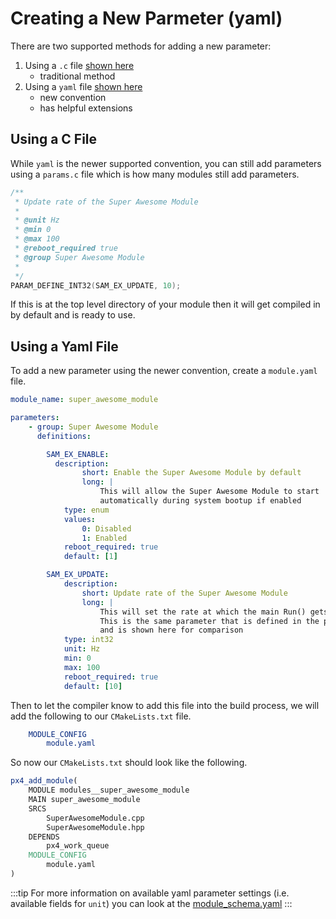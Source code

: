 # Creating a New Parmeter (yaml)

There are two supported methods for adding a new parameter:

1. Using a `.c` file [shown here](#user-content-using-a-c-file)
    - traditional method
2. Using a `yaml` file [shown here](#user-content-using-a-yaml-file)
    - new convention
    - has helpful extensions


## Using a C File

While `yaml` is the newer supported convention, you can still add parameters using a `params.c` file which is how many modules still add parameters.

``` c
/**
 * Update rate of the Super Awesome Module
 *
 * @unit Hz
 * @min 0
 * @max 100
 * @reboot_required true
 * @group Super Awesome Module
 *
 */
PARAM_DEFINE_INT32(SAM_EX_UPDATE, 10);
```

If this is at the top level directory of your module then it will get compiled in by default and is ready to use.

## Using a Yaml File

To add a new parameter using the newer convention, create a `module.yaml` file.

``` yaml
module_name: super_awesome_module

parameters:
    - group: Super Awesome Module
      definitions:

        SAM_EX_ENABLE:
          description:
                short: Enable the Super Awesome Module by default
                long: |
                    This will allow the Super Awesome Module to start
                    automatically during system bootup if enabled
            type: enum
            values:
                0: Disabled
                1: Enabled
            reboot_required: true
            default: [1]

        SAM_EX_UPDATE:
            description:
                short: Update rate of the Super Awesome Module
                long: |
                    This will set the rate at which the main Run() gets called.
                    This is the same parameter that is defined in the params.c file
                    and is shown here for comparison
            type: int32
            unit: Hz
            min: 0
            max: 100
            reboot_required: true
            default: [10]

```

Then to let the compiler know to add this file into the build process, we will add the following to our `CMakeLists.txt` file.

``` cmake
	MODULE_CONFIG
		module.yaml
```

So now our `CMakeLists.txt` should look like the following.

``` cmake
px4_add_module(
	MODULE modules__super_awesome_module
	MAIN super_awesome_module
	SRCS
		SuperAwesomeModule.cpp
		SuperAwesomeModule.hpp
	DEPENDS
		px4_work_queue
	MODULE_CONFIG
		module.yaml
)

```

:::tip
For more information on available yaml parameter settings (i.e. available fields for `unit`) you can look at the [module_schema.yaml](https://github.com/PX4/PX4-Autopilot/blob/main/validation/module_schema.yaml)
:::

